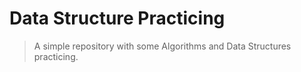 # Data Structure Practicing

> A simple repository with some Algorithms and Data Structures practicing.